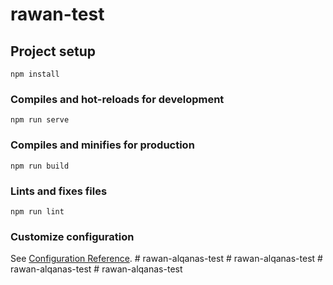 # rawan-test

## Project setup
```
npm install
```

### Compiles and hot-reloads for development
```
npm run serve
```

### Compiles and minifies for production
```
npm run build
```

### Lints and fixes files
```
npm run lint
```

### Customize configuration
See [Configuration Reference](https://cli.vuejs.org/config/).
#   r a w a n - a l q a n a s - t e s t  
 #   r a w a n - a l q a n a s - t e s t  
 #   r a w a n - a l q a n a s - t e s t  
 #   r a w a n - a l q a n a s - t e s t  
 